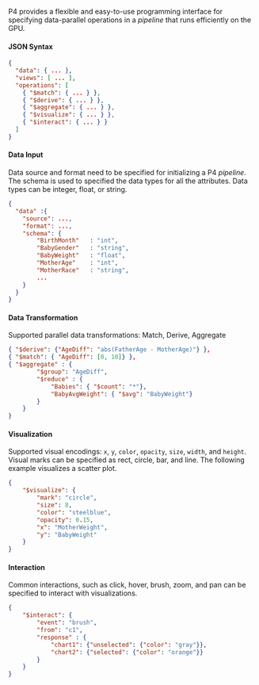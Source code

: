 P4 provides a flexible and easy-to-use programming interface for specifying data-parallel operations in a *pipeline* that runs efficiently on the GPU.

#### JSON Syntax
```json
{
  "data": { ... },
  "views": [ ... ],
  "operations": [
    { "$match": { ... } },
    { "$derive": { ... } },
    { "$aggregate": { ... } },
    { "$visualize": { ... } },
    { "$interact": { ... } }
  ]
}
```
#### Data Input
Data source and format need to be specified for initializing a P4 *pipeline*. The schema is used to specified the data types for all the attributes. Data types can be integer, float, or string.

```json
{
  "data" :{
    "source": ...,
    "format": ...,
    "schema": {
        "BirthMonth"   : "int",
        "BabyGender"   : "string",
        "BabyWeight"   : "float",
        "MotherAge"    : "int",
        "MotherRace"   : "string",
        ...
    }
  }
}
```
#### Data Transformation
Supported parallel data transformations: Match, Derive, Aggregate
```json
{ "$derive": {"AgeDiff": "abs(FatherAge - MotherAge)"} },
{ "$match": { "AgeDiff": [0, 10]} },
{ "$aggregate" : {
        "$group": "AgeDiff",
        "$reduce" : {
            "Babies": { "$count": "*"},
            "BabyAvgWeight": { "$avg": "BabyWeight"}
        }
    }
}
```

#### Visualization
Supported visual encodings: `x`, `y`, `color`, `opacity`, `size`, `width`, and `height`. Visual marks can be specified as rect, circle, bar, and line.
The following example visualizes a scatter plot.
```json
{
    "$visualize": {
        "mark": "circle",
        "size": 8,
        "color": "steelblue",
        "opacity": 0.15,
        "x": "MotherWeight",
        "y": "BabyWeight"
    }
}    
```

#### Interaction
Common interactions, such as click, hover, brush, zoom, and pan can be specified to interact with visualizations.
```json
{
    "$interact": {
        "event": "brush",
        "from": "c1",
        "response" : {
            "chart1": {"unselected": {"color": "gray"}},
            "chart2": {"selected": {"color": "orange"}}
        }
    }
}
```
